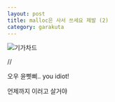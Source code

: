 ```yaml
---
layout: post
title: malloc은 사서 쓰세요 제발 (2)
category: garakuta
---
```


![기가차드]({{site.image_dir}}/gigachad.webp)

//

오우 윤삣삐.. you idiot!

언제까지 이러고 살거야

